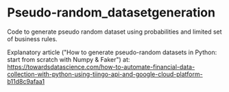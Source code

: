 # Pseudo-random_datasetgeneration

Code to generate pseudo random dataset using probabilities and limited set of business rules.

Explanatory article ("How to generate pseudo-random datasets in Python: start from scratch with Numpy & Faker") at:
https://towardsdatascience.com/how-to-automate-financial-data-collection-with-python-using-tiingo-api-and-google-cloud-platform-b11d8c9afaa1
